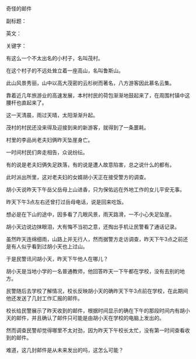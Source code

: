 奇怪的邮件

副标题：

英文：

关键字：



有这么一个不太出名的小村子，名叫茂村。

在这个村子的不远处耸立着一座高山，名叫鲁斯山。

此山风景秀丽，山中以高大茂密的云杉树而著名，八方游客因此慕名云集。

靠着近几年旅游业的高速发展，本村村民的荷包渐渐地鼓起来了，在周围村镇中这腰杆也直起来了。



这一天清晨，雨过天晴，太阳渐渐升起。

茂村的村民还没来得及迎接到来的新游客，就得到了一条噩耗。

村里的李品尚老夫妇俩昨天坠崖身亡。

一时间村民们奔走相告，众说纷纭。

有的说是老夫妇俩失足跌落，有的说是遭人故意陷害，总之说什么的都有。



此时派出所里，这对老夫妇的女婿胡小天正在接受警方的调查。

胡小天说昨天下午岳父岳母上山进香，只为保佑远在外地工作的女儿平安无事。

昨天下午3点左右还曾打过岳母电话，说是回来吃饭。

想必是在下山的途中，因多看了几眼风景，雨天路滑，一不小心失足坠崖。

胡小天边说边抹眼泪，大有悔不当初之意，还掏出手机让民警看了通话记录。



虽然昨天连绵细雨，山路上并无行人，然而据警方走访调查，昨天下午3点之前还是有人似乎看到过胡小天也上过山。

于是民警讯问胡小天，昨天下午他人在哪儿？

胡小天是当地小学的一名普通教师，他回答昨天一下午都在学校，没有去别的地方。

民警随后去学校了解情况，校长反映胡小天的确昨天下午3点前在学校，在此期间他还发送了几封工作汇报的邮件。

校长给民警展示了昨天收到的邮件，根据时间显示的确在下午的那段时间内有胡小天的邮件，并且确认了邮件只可能是由胡小天在学校的电脑上发出的。

然而调查民警却觉得哪里不太对劲，因为昨天下午校长太忙，没有第一时间查看收到的邮件。

难道，这几封邮件是从未来发出的吗，这怎么可能？







